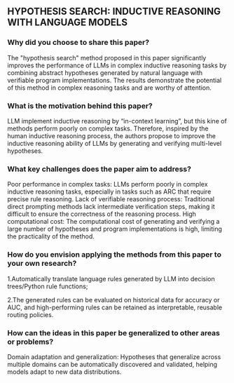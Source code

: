 ## HYPOTHESIS SEARCH:  INDUCTIVE REASONING WITH LANGUAGE MODELS
### Why did you choose to share this paper?
The "hypothesis search" method proposed in this paper significantly improves the performance of LLMs in complex inductive reasoning tasks by combining abstract hypotheses generated by natural language with verifiable program implementations. The results demonstrate the potential of this method in complex reasoning tasks and are worthy of attention.
### What is the motivation behind this paper?
LLM implement inductive reasoning by “in-context learning”, but this kine of methods perform poorly on complex tasks. Therefore, inspired by the human inductive reasoning process, the authors propose to improve the inductive reasoning ability of LLMs by generating and verifying multi-level hypotheses.
### What key challenges does the paper aim to address?
Poor performance in complex tasks: LLMs perform poorly in complex inductive reasoning tasks, especially in tasks such as ARC that require precise rule reasoning.
Lack of verifiable reasoning process: Traditional direct prompting methods lack intermediate verification steps, making it difficult to ensure the correctness of the reasoning process.
High computational cost: The computational cost of generating and verifying a large number of hypotheses and program implementations is high, limiting the practicality of the method.
### How do you envision applying the methods from this paper to your own research?
1.Automatically translate language rules generated by LLM into decision trees/Python rule functions;

2.The generated rules can be evaluated on historical data for accuracy or AUC, and high-performing rules can be retained as interpretable, reusable routing policies.
### How can the ideas in this paper be generalized to other areas or problems?
Domain adaptation and generalization: Hypotheses that generalize across multiple domains can be automatically discovered and validated, helping models adapt to new data distributions.
